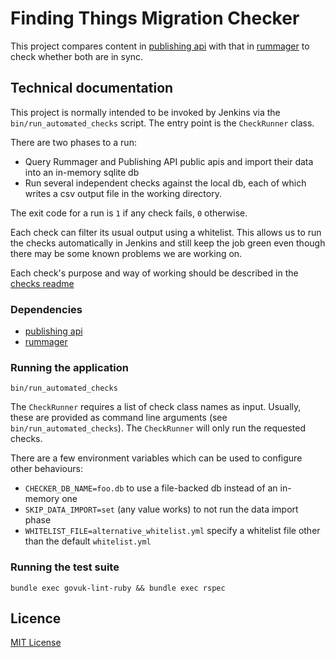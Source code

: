 # Finding Things Migration Checker

This project compares content in [publishing api](https://github.com/alphagov/publishing-api)
with that in [rummager](https://github.com/alphagov/rummager) to check whether both are in sync.

## Technical documentation

This project is normally intended to be invoked by Jenkins via the `bin/run_automated_checks` script.
The entry point is the `CheckRunner` class.

There are two phases to a run:

- Query Rummager and Publishing API public apis and import their data into an in-memory sqlite db
- Run several independent checks against the local db, each of which writes a csv output file in the working directory.

The exit code for a run is `1` if any check fails, `0` otherwise.

Each check can filter its usual output using a whitelist. This allows us to run the checks automatically
in Jenkins and still keep the job green even though there may be some known problems we are working on.

Each check's purpose and way of working should be described in the [checks readme](lib/checks/README.md)

### Dependencies

- [publishing api](https://github.com/alphagov/publishing-api)
- [rummager](https://github.com/alphagov/rummager)

### Running the application

`bin/run_automated_checks`

The `CheckRunner` requires a list of check class names as input.
Usually, these are provided as command line arguments (see `bin/run_automated_checks`).
The `CheckRunner` will only run the requested checks.

There are a few environment variables which can be used to configure other behaviours:

- `CHECKER_DB_NAME=foo.db` to use a file-backed db instead of an in-memory one
- `SKIP_DATA_IMPORT=set` (any value works) to not run the data import phase
- `WHITELIST_FILE=alternative_whitelist.yml` specify a whitelist file other than the default `whitelist.yml`

### Running the test suite

`bundle exec govuk-lint-ruby && bundle exec rspec`

## Licence

[MIT License](LICENCE)
